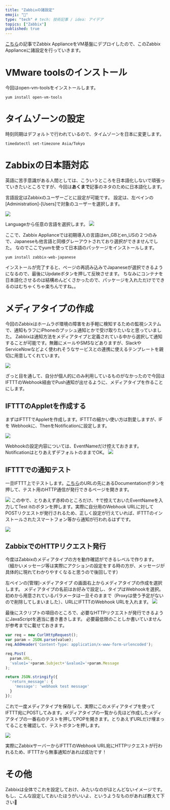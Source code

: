 ```yaml
---
title: "Zabbixの諸設定"
emoji: "👀"
type: "tech" # tech: 技術記事 / idea: アイデア
topics: ["Zabbix"]
published: true
---
```


[こちら](https://zenn.dev/payapayao/articles/install-zabbix)の記事でZabbix ApplianceをVM基盤にデプロイしたので、このZabbix Applianceに諸設定を行っていきます。

# VMware toolsのインストール

今回はopen-vm-toolsをインストールします。

```
yum install open-vm-tools
```

# タイムゾーンの設定

時刻同期はデフォルトで行われているので、タイムゾーンを日本に変更します。
```
timedatectl set-timezone Asia/Tokyo
```

# Zabbixの日本語対応

英語に苦手意識がある人間としては、こういうところを日本語化しないで頑張っていきたいところですが、今回は**あくまで**記事のネタのために日本語化します。

言語設定はZabbixのユーザーごとに設定が可能です。
設定は、左ペインの[Administration]-[Users]で対象のユーザーを選択します。

![](https://storage.googleapis.com/zenn-user-upload/v8fb3gnrs59ox8x7o0bmsomdjo12)

Languageから任意の言語を選択します。
![](https://storage.googleapis.com/zenn-user-upload/gjif23df7hg6c53u2b1pw4liusj0)

ここで、Zabbix Applianceでは初期導入の言語はen_GBとen_USの２つのみで、Japaneseも他言語と同様グレーアウトされており選択ができませんでした。
なのでここでyumを使って日本語のパッケージをインストールします。

```
yum install zabbix-web-japanese
```

インストールが完了すると、ページの再読み込みでJapaneseが選択できるようになるので、最後にUpdateボタンを押して反映させます。
ちなみにコンテナを日本語化させるのは結構めんどくさかったので、パッケージを入れただけでできるのはむちゃくちゃ楽ちんですね。。

# メディアタイプの作成

今回のZabbixはホームラボ環境の障害をお手軽に検知するための監視システムで、通知もラフにiPhoneのプッシュ通知とかで受け取りたいなと思っていました。
Zabbixは通知方法をメディアタイプと定義されている中から選択して通知することが可能です。無難にメールやSMSなどありますが、SlackやServiceNowなどよく使われそうなサービスとの連携に使えるテンプレートを親切に用意してくれています。

![](https://storage.googleapis.com/zenn-user-upload/w98cz5ns4cve1gcey2ke7jiyh818)

ざっと目を通して、自分が個人的にのみ利用しているものがなかったので今回はIFTTTのWebhook経由でPush通知が出せるように、メディアタイプを作ることにします。

## IFTTTのAppletを作成する

まずはIFTTTでAppletを作成します。IFTTTの細かい使い方は割愛しますが、IF を Webhookに、ThenをNotificationに設定します。

![](https://storage.googleapis.com/zenn-user-upload/zb0l65ori8qawv8hd38hvmpdsq19)

Webhookの設定内容については、EventNameだけ控えておきます。NotificationはとりあえずデフォルトのままでOK。
![](https://storage.googleapis.com/zenn-user-upload/co4h90h3l4mhelolut4vnfytwcjq)

## IFTTTでの通知テスト

一旦IFTTT上でテストします。[こちら](https://ifttt.com/maker_webhooks)のURLの先にあるDocumentationボタンを押して、テスト用のHTTP通信が発行できるページを開きます。

![](https://storage.googleapis.com/zenn-user-upload/d3n4gan4dk6woanq4vdwndefhm6n)
この中で、とりあえず赤枠のところだけ、↑で控えておいたEventNameを入力してTest itのボタンを押します。実際に自分用のWebhook URLに対してPOSTリクエストが発行されるため、正しく設定が行えていれば、IFTTTのインストールされたスマートフォン等から通知が行われるはずです。

![](https://storage.googleapis.com/zenn-user-upload/o5qir2d19b3bysldae074l14tt7z)

## ZabbixでのHTTPリクエスト発行

今度はZabbixのメディアタイプの方を動作確認ができるレベルで作ります。
（細かいメッセージ等は実際にアクションの設定をする時の方が、メッセージが具体的に現れてわかりやすくなると思うので後回しです）

左ペインの[管理]-メディアタイプ の画面右上からメディアタイプの作成を選択します。
メディアタイプの名前はお好みで設定し、タイプはWebhookを選択。初めから用意されているパラメータは一旦そのままで（Proxyは使う予定がないので削除してしまいました）、URLにIFTTTのWebhook URLを入れます。
![](https://storage.googleapis.com/zenn-user-upload/zta0hjao6l0zqd4xuu58inlsg9lz)

最後にスクリプトの項目のところで、必要なHTTPリクエストが発行できるようにJavaScriptを適当に書き書きします。
必要最低限のことしか書いていませんが参考までに載せておきます。

```JavaScript
var req = new CurlHttpRequest();
var param = JSON.parse(value);
req.AddHeader('Content-Type: application/x-www-form-urlencoded');

req.Post(
  param.URL,
  'value1='+param.Subject+'&value2='+param.Message
);

return JSON.stringify({
  'return_message': {
    'message': 'webhook test message'
  }
});
```

これで一度メディアタイプを保存して、実際にこのメディアタイプを使ってIFTTT宛にPOSTしてみます。メディアタイプの一覧から先ほど作成したメディアタイプの一番右のテストを押してPOPを開きます。とりあえずURLだけ埋まってることを確認して、テストボタンを押します。

![](https://storage.googleapis.com/zenn-user-upload/tv6xmgb7z64zyuiayigrch0tg1tw)

実際にZabbixサーバーからIFTTTのWebhook URL宛にHTTPリクエストが行われるため、IFTTTから無事通知があれば成功です！



# その他

Zabbixは全体でこれを設定しておけ、みたいなのがほとんどないイメージです。
もし、こんな設定しておいたほうがいいよ、というようなものがあれば教えて下さい🐶
